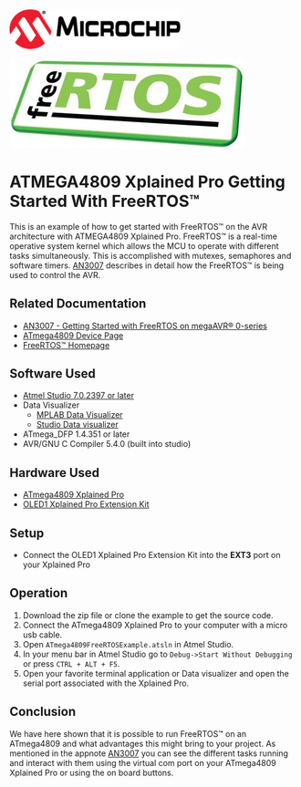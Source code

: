 <a href="https://www.microchip.com" rel="nofollow"><img src="images/microchip.png" alt="MCHP" width="300"/></a>

![Freertos](images/freeRTOS.png)

# ATMEGA4809 Xplained Pro Getting Started With FreeRTOS™

This is an example of how to get started with FreeRTOS™ on the AVR architecture with ATMEGA4809 Xplained Pro. FreeRTOS™ is a real-time operative system kernel which allows the MCU to operate with different tasks simultaneously. This is accomplished with mutexes, semaphores and software timers. [AN3007](https://www.microchip.com/wwwAppNotes/AppNotes.aspx?appnote=en610121) describes in detail how the FreeRTOS™ is being used to control the AVR.

## Related Documentation

- [AN3007 - Getting Started with FreeRTOS on megaAVR® 0-series](https://www.microchip.com/wwwAppNotes/AppNotes.aspx?appnote=en610121)
- [ATmega4809 Device Page](https://www.microchip.com/wwwproducts/en/ATMEGA4809)
- [FreeRTOS™ Homepage](https://www.freertos.org/index.html)

## Software Used

- [Atmel Studio 7.0.2397 or later](https://www.microchip.com/mplab/avr-support/atmel-studio-7)
- Data Visualizer
    - [MPLAB Data Visualizer](https://gallery.microchip.com/packages/MPLAB-Data-Visualizer-Standalone(Windows)/)
    - [Studio Data visualizer](https://www.microchip.com/mplab/avr-support/data-visualizer)
- ATmega_DFP 1.4.351 or later
- AVR/GNU C Compiler 5.4.0 (built into studio)

## Hardware Used

- [ATmega4809 Xplained Pro](https://www.microchip.com/developmenttools/ProductDetails/ATMEGA4809-XPRO)
- [OLED1 Xplained Pro Extension Kit](https://www.microchip.com/developmenttools/ProductDetails/ATOLED1-XPRO)

## Setup

* Connect the OLED1 Xplained Pro Extension Kit into the **EXT3** port on your Xplained Pro

## Operation

1. Download the zip file or clone the example to get the source code.
2. Connect the ATmega4809 Xplained Pro to your computer with a micro usb cable.
3. Open `ATmega4809FreeRTOSExample.atsln` in Atmel Studio.
4. In your menu bar in Atmel Studio go to `Debug->Start Without Debugging` or press `CTRL + ALT + F5`.
5. Open your favorite terminal application or Data visualizer and open the serial port associated with the Xplained Pro.

## Conclusion

We have here shown that it is possible to run FreeRTOS™ on an ATmega4809 and what advantages this might bring to your project. As mentioned in the appnote [AN3007](https://www.microchip.com/wwwAppNotes/AppNotes.aspx?appnote=en610121) you can see the different tasks running and interact with them using the virtual com port on your ATmega4809 Xplained Pro or using the on board buttons. 